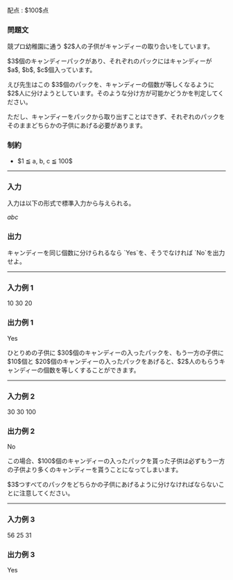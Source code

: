 
<div>

<span>

<span>

<p>
配点 : $100$点
</p>

<div>

<section>

### **問題文**

<p>
競プロ幼稚園に通う $2$人の子供がキャンディーの取り合いをしています。
</p>

<p>
$3$個のキャンディーパックがあり、それぞれのパックにはキャンディーが $a$, $b$, $c$個入っています。
</p>

<p>
えび先生はこの $3$個のパックを、キャンディーの個数が等しくなるように $2$人に分けようとしています。そのような分け方が可能かどうかを判定してください。
</p>

<p>
ただし、キャンディーをパックから取り出すことはできず、それぞれのパックをそのままどちらかの子供にあげる必要があります。
</p>

</section>

</div>

<div>

<section>

### **制約**

<ul>

<li>
$1 ≦ a, b, c ≦ 100$
</li>

</ul>

</section>

</div>

---

<div>

<div>

<section>

### **入力**

<p>
入力は以下の形式で標準入力から与えられる。
</p>

<div>

$a$$b$$c$
</div>

</section>

</div>

<div>

<section>

### **出力**

<p>
キャンディーを同じ個数に分けられるなら `Yes`を、そうでなければ `No`を出力せよ。
</p>

</section>

</div>

</div>

---

<div>

<section>

### **入力例 1**

<div>

10 30 20

</div>

</section>

</div>

<div>

<section>

### **出力例 1**

<div>

Yes

</div>

<p>
ひとりめの子供に $30$個のキャンディーの入ったパックを、もう一方の子供に $10$個と $20$個のキャンディーの入ったパックをあげると、$2$人のもらうキャンディーの個数を等しくすることができます。
</p>

</section>

</div>

---

<div>

<section>

### **入力例 2**

<div>

30 30 100

</div>

</section>

</div>

<div>

<section>

### **出力例 2**

<div>

No

</div>

<p>
この場合、$100$個のキャンディーの入ったパックを貰った子供は必ずもう一方の子供より多くのキャンディーを貰うことになってしまいます。
</p>

<p>
$3$つすべてのパックをどちらかの子供にあげるように分けなければならないことに注意してください。
</p>

</section>

</div>

---

<div>

<section>

### **入力例 3**

<div>

56 25 31

</div>

</section>

</div>

<div>

<section>

### **出力例 3**

<div>

Yes

</div>

</section>

</div>

</span>

</span>

</div>

